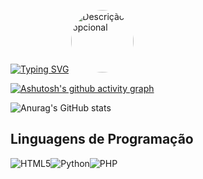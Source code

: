 [![Typing SVG](https://readme-typing-svg.demolab.com/?lines=Halloo+I'm+Hudson+;Ein+ewiger+lernender+------------->)](https://git.io/typing-svg)
<img src="https://media0.giphy.com/media/v1.Y2lkPTc5MGI3NjExMHNrNzkzOThrMTV2ZnBqeGV5cXBldXJqaGV4amk3bWd5MTl5cW5hYiZlcD12MV9pbnRlcm5hbF9naWZfYnlfaWQmY3Q9cw/cRb2TVfqxZsyojSr0G/giphy.gif" alt="Descrição opcional" width="100" style="border-radius: 50%;">


[![Ashutosh's github activity graph](https://github-readme-activity-graph.vercel.app/graph?username=devophudson&custom_title=Das%20ist%20Hudson's%20Contribuition&hide_border=false&theme=github-dark)](https://github.com/devophudson/github-readme-activity-graph)

![Anurag's GitHub stats](https://github-readme-stats.vercel.app/api?username=devophudson&show_icons=true&theme=transparent)


## Linguagens de Programação
<img alt="HTML5" src="https://img.shields.io/badge/html5-%23E34F26.svg?style=for-the-badge&logo=html5&logoColor=white"/><img alt="Python" src="https://img.shields.io/badge/python-%2314354C.svg?style=for-the-badge&logo=python&logoColor=white"/><img alt="PHP" src="https://img.shields.io/badge/php-%23777BB4.svg?style=for-the-badge&logo=php&logoColor=white"/>

